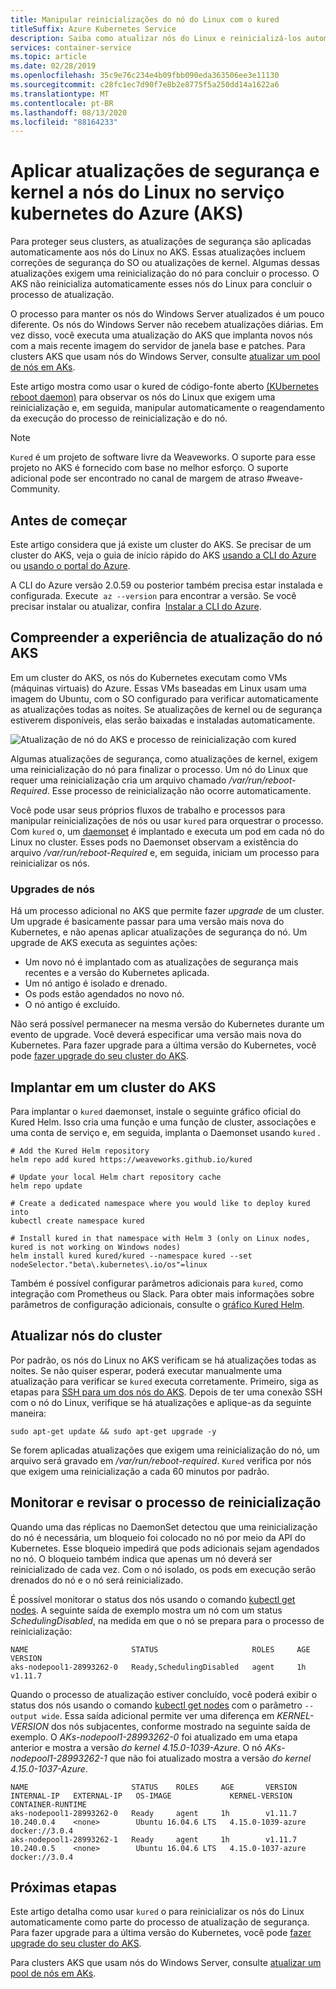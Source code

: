 ```yaml
---
title: Manipular reinicializações do nó do Linux com o kured
titleSuffix: Azure Kubernetes Service
description: Saiba como atualizar nós do Linux e reinicializá-los automaticamente com o kured no serviço kubernetes do Azure (AKS)
services: container-service
ms.topic: article
ms.date: 02/28/2019
ms.openlocfilehash: 35c9e76c234e4b09fbb090eda363506ee3e11130
ms.sourcegitcommit: c28fc1ec7d90f7e8b2e8775f5a250dd14a1622a6
ms.translationtype: MT
ms.contentlocale: pt-BR
ms.lasthandoff: 08/13/2020
ms.locfileid: "88164233"
---
```

# <a name="apply-security-and-kernel-updates-to-linux-nodes-in-azure-kubernetes-service-aks"></a>Aplicar atualizações de segurança e kernel a nós do Linux no serviço kubernetes do Azure (AKS)

Para proteger seus clusters, as atualizações de segurança são aplicadas automaticamente aos nós do Linux no AKS. Essas atualizações incluem correções de segurança do SO ou atualizações de kernel. Algumas dessas atualizações exigem uma reinicialização do nó para concluir o processo. O AKS não reinicializa automaticamente esses nós do Linux para concluir o processo de atualização.

O processo para manter os nós do Windows Server atualizados é um pouco diferente. Os nós do Windows Server não recebem atualizações diárias. Em vez disso, você executa uma atualização do AKS que implanta novos nós com a mais recente imagem do servidor de janela base e patches. Para clusters AKS que usam nós do Windows Server, consulte [atualizar um pool de nós em AKs][nodepool-upgrade].

Este artigo mostra como usar o kured de código-fonte aberto [(KUbernetes reboot daemon)][kured] para observar os nós do Linux que exigem uma reinicialização e, em seguida, manipular automaticamente o reagendamento da execução do processo de reinicialização e do nó.

> [!NOTE]
> `Kured` é um projeto de software livre da Weaveworks. O suporte para esse projeto no AKS é fornecido com base no melhor esforço. O suporte adicional pode ser encontrado no canal de margem de atraso #weave-Community.

## <a name="before-you-begin"></a>Antes de começar

Este artigo considera que já existe um cluster do AKS. Se precisar de um cluster do AKS, veja o guia de início rápido do AKS [usando a CLI do Azure][aks-quickstart-cli] ou [usando o portal do Azure][aks-quickstart-portal].

A CLI do Azure versão 2.0.59 ou posterior também precisa estar instalada e configurada. Execute  `az --version` para encontrar a versão. Se você precisar instalar ou atualizar, confira  [Instalar a CLI do Azure][install-azure-cli].

## <a name="understand-the-aks-node-update-experience"></a>Compreender a experiência de atualização do nó AKS

Em um cluster do AKS, os nós do Kubernetes executam como VMs (máquinas virtuais) do Azure. Essas VMs baseadas em Linux usam uma imagem do Ubuntu, com o SO configurado para verificar automaticamente as atualizações todas as noites. Se atualizações de kernel ou de segurança estiverem disponíveis, elas serão baixadas e instaladas automaticamente.

![Atualização de nó do AKS e processo de reinicialização com kured](media/node-updates-kured/node-reboot-process.png)

Algumas atualizações de segurança, como atualizações de kernel, exigem uma reinicialização do nó para finalizar o processo. Um nó do Linux que requer uma reinicialização cria um arquivo chamado */var/run/reboot-Required*. Esse processo de reinicialização não ocorre automaticamente.

Você pode usar seus próprios fluxos de trabalho e processos para manipular reinicializações de nós ou usar `kured` para orquestrar o processo. Com `kured` o, um [daemonset][DaemonSet] é implantado e executa um pod em cada nó do Linux no cluster. Esses pods no Daemonset observam a existência do arquivo */var/run/reboot-Required* e, em seguida, iniciam um processo para reinicializar os nós.

### <a name="node-upgrades"></a>Upgrades de nós

Há um processo adicional no AKS que permite fazer *upgrade* de um cluster. Um upgrade é basicamente passar para uma versão mais nova do Kubernetes, e não apenas aplicar atualizações de segurança do nó. Um upgrade de AKS executa as seguintes ações:

* Um novo nó é implantado com as atualizações de segurança mais recentes e a versão do Kubernetes aplicada.
* Um nó antigo é isolado e drenado.
* Os pods estão agendados no novo nó.
* O nó antigo é excluído.

Não será possível permanecer na mesma versão do Kubernetes durante um evento de upgrade. Você deverá especificar uma versão mais nova do Kubernetes. Para fazer upgrade para a última versão do Kubernetes, você pode [fazer upgrade do seu cluster do AKS][aks-upgrade].

## <a name="deploy-kured-in-an-aks-cluster"></a>Implantar em um cluster do AKS

Para implantar o `kured` daemonset, instale o seguinte gráfico oficial do Kured Helm. Isso cria uma função e uma função de cluster, associações e uma conta de serviço e, em seguida, implanta o Daemonset usando `kured` .

```console
# Add the Kured Helm repository
helm repo add kured https://weaveworks.github.io/kured

# Update your local Helm chart repository cache
helm repo update

# Create a dedicated namespace where you would like to deploy kured into
kubectl create namespace kured

# Install kured in that namespace with Helm 3 (only on Linux nodes, kured is not working on Windows nodes)
helm install kured kured/kured --namespace kured --set nodeSelector."beta\.kubernetes\.io/os"=linux
```

Também é possível configurar parâmetros adicionais para `kured`, como integração com Prometheus ou Slack. Para obter mais informações sobre parâmetros de configuração adicionais, consulte o [gráfico Kured Helm][kured-install].

## <a name="update-cluster-nodes"></a>Atualizar nós do cluster

Por padrão, os nós do Linux no AKS verificam se há atualizações todas as noites. Se não quiser esperar, poderá executar manualmente uma atualização para verificar se `kured` executa corretamente. Primeiro, siga as etapas para [SSH para um dos nós do AKS][aks-ssh]. Depois de ter uma conexão SSH com o nó do Linux, verifique se há atualizações e aplique-as da seguinte maneira:

```console
sudo apt-get update && sudo apt-get upgrade -y
```

Se forem aplicadas atualizações que exigem uma reinicialização do nó, um arquivo será gravado em */var/run/reboot-required*. `Kured` verifica por nós que exigem uma reinicialização a cada 60 minutos por padrão.

## <a name="monitor-and-review-reboot-process"></a>Monitorar e revisar o processo de reinicialização

Quando uma das réplicas no DaemonSet detectou que uma reinicialização do nó é necessária, um bloqueio foi colocado no nó por meio da API do Kubernetes. Esse bloqueio impedirá que pods adicionais sejam agendados no nó. O bloqueio também indica que apenas um nó deverá ser reinicializado de cada vez. Com o nó isolado, os pods em execução serão drenados do nó e o nó será reinicializado.

É possível monitorar o status dos nós usando o comando [kubectl get nodes][kubectl-get-nodes]. A seguinte saída de exemplo mostra um nó com um status *SchedulingDisabled*, na medida em que o nó se prepara para o processo de reinicialização:

```
NAME                       STATUS                     ROLES     AGE       VERSION
aks-nodepool1-28993262-0   Ready,SchedulingDisabled   agent     1h        v1.11.7
```

Quando o processo de atualização estiver concluído, você poderá exibir o status dos nós usando o comando [kubectl get nodes][kubectl-get-nodes] com o parâmetro `--output wide`. Essa saída adicional permite ver uma diferença em *KERNEL-VERSION* dos nós subjacentes, conforme mostrado na seguinte saída de exemplo. O *AKs-nodepool1-28993262-0* foi atualizado em uma etapa anterior e mostra a versão *do kernel 4.15.0-1039-Azure*. O nó *AKs-nodepool1-28993262-1* que não foi atualizado mostra a versão *do kernel 4.15.0-1037-Azure*.

```
NAME                       STATUS    ROLES     AGE       VERSION   INTERNAL-IP   EXTERNAL-IP   OS-IMAGE             KERNEL-VERSION      CONTAINER-RUNTIME
aks-nodepool1-28993262-0   Ready     agent     1h        v1.11.7   10.240.0.4    <none>        Ubuntu 16.04.6 LTS   4.15.0-1039-azure   docker://3.0.4
aks-nodepool1-28993262-1   Ready     agent     1h        v1.11.7   10.240.0.5    <none>        Ubuntu 16.04.6 LTS   4.15.0-1037-azure   docker://3.0.4
```

## <a name="next-steps"></a>Próximas etapas

Este artigo detalha como usar `kured` o para reinicializar os nós do Linux automaticamente como parte do processo de atualização de segurança. Para fazer upgrade para a última versão do Kubernetes, você pode [fazer upgrade do seu cluster do AKS][aks-upgrade].

Para clusters AKS que usam nós do Windows Server, consulte [atualizar um pool de nós em AKs][nodepool-upgrade].

<!-- LINKS - external -->
[kured]: https://github.com/weaveworks/kured
[kured-install]: https://github.com/weaveworks/kured/tree/master/charts/kured
[kubectl-get-nodes]: https://kubernetes.io/docs/reference/generated/kubectl/kubectl-commands#get

<!-- LINKS - internal -->
[aks-quickstart-cli]: kubernetes-walkthrough.md
[aks-quickstart-portal]: kubernetes-walkthrough-portal.md
[install-azure-cli]: /cli/azure/install-azure-cli
[DaemonSet]: concepts-clusters-workloads.md#statefulsets-and-daemonsets
[aks-ssh]: ssh.md
[aks-upgrade]: upgrade-cluster.md
[nodepool-upgrade]: use-multiple-node-pools.md#upgrade-a-node-pool

